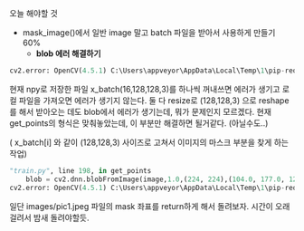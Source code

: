 오늘 해야할 것

- mask_image()에서 일반 image 말고 batch 파일을 받아서 사용하게 만들기 60%
    - **blob 에러 해결하기**

```python
cv2.error: OpenCV(4.5.1) C:\Users\appveyor\AppData\Local\Temp\1\pip-req-build-vijyisc5\opencv\modules\dnn\src\dnn.cpp:381: error: (-215:Assertion failed) image.depth() == blob_.depth() in function 'cv::dnn::dnn4_v20201117::blobFromImages'
```

현재 npy로 저장한 파일 x_batch(16,128,128,3)를 하나씩 꺼내쓰면 에러가 생기고 로컬 파일을 가져오면 에러가 생기지 않는다. 둘 다 resize로 (128,128,3) 으로 reshape를 해서 받아오는 데도 blob에서 에러가 생기는데, 뭐가 문제인지 모르겠다. 현재 get_points의 형식은 맞춰놓았는데, 이 부분만 해결하면 될거같다. (아닐수도..)

( x_batch[i] 와 같이 (128,128,3) 사이즈로 고쳐서 이미지의 마스크 부분을 찾게 하는 작업)

```python
"train.py", line 198, in get_points
    blob = cv2.dnn.blobFromImage(image,1.0,(224, 224),(104.0, 177.0, 123.0))
cv2.error: OpenCV(4.5.1) C:\Users\appveyor\AppData\Local\Temp\1\pip-req-build-vijyisc5\opencv\modules\dnn\src\dnn.cpp:381: error: (-215:Assertion failed) image.depth() == blob_.depth() in function 'cv::dnn::dnn4_v20201117::blobFromImages'
```

일단 images/pic1.jpeg 파일의 mask 좌표를 return하게 해서 돌려보자. 시간이 오래걸려서 밤새 돌려야할듯.
